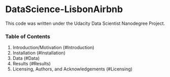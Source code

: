 # DataScience-LisbonAirbnb

This code was written under the Udacity Data Scientist Nanodegree Project.

### Table of Contents

1. Introduction/Motivation (#Introduction)
2. Installation (#Installation)
3. Data (#Data)
4. Results (#Results)
5. Licensing, Authors, and Acknowledgements (#Licensing)


